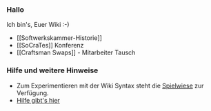 ### Hallo

Ich bin's, Euer Wiki :-)

* [[Softwerkskammer-Historie]]
* [[SoCraTes]] Konferenz
* [[Craftsman Swaps]] - Mitarbeiter Tausch

### Hilfe und weitere Hinweise
* Zum Experimentieren mit der Wiki Syntax steht die [Spielwiese](/wiki/spielwiese/) zur Verfügung.
* [Hilfe gibt's hier](/wiki/hilfe/)